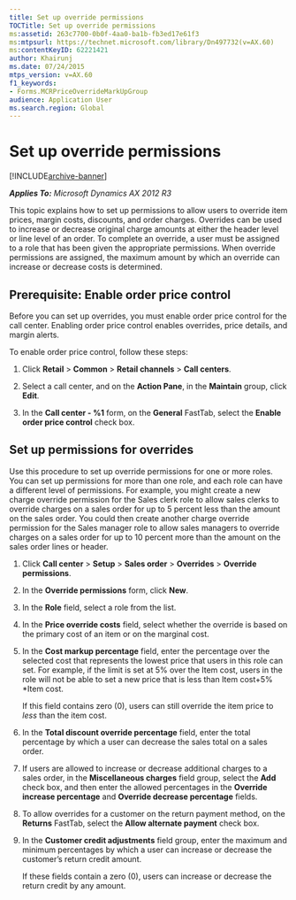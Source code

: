```yaml
---
title: Set up override permissions
TOCTitle: Set up override permissions
ms:assetid: 263c7700-0b0f-4aa0-ba1b-fb3ed17e61f3
ms:mtpsurl: https://technet.microsoft.com/library/Dn497732(v=AX.60)
ms:contentKeyID: 62221421
author: Khairunj
ms.date: 07/24/2015
mtps_version: v=AX.60
f1_keywords:
- Forms.MCRPriceOverrideMarkUpGroup
audience: Application User
ms.search.region: Global
---
```


# Set up override permissions 


[!INCLUDE[archive-banner](includes/archive-banner.md)]


_**Applies To:** Microsoft Dynamics AX 2012 R3_

This topic explains how to set up permissions to allow users to override item prices, margin costs, discounts, and order charges. Overrides can be used to increase or decrease original charge amounts at either the header level or line level of an order. To complete an override, a user must be assigned to a role that has been given the appropriate permissions. When override permissions are assigned, the maximum amount by which an override can increase or decrease costs is determined.

## Prerequisite: Enable order price control

Before you can set up overrides, you must enable order price control for the call center. Enabling order price control enables overrides, price details, and margin alerts.

To enable order price control, follow these steps:

1.  Click **Retail** \> **Common** \> **Retail channels** \> **Call centers**.

2.  Select a call center, and on the **Action Pane**, in the **Maintain** group, click **Edit**.

3.  In the **Call center - %1** form, on the **General** FastTab, select the **Enable order price control** check box.

## Set up permissions for overrides

Use this procedure to set up override permissions for one or more roles. You can set up permissions for more than one role, and each role can have a different level of permissions. For example, you might create a new charge override permission for the Sales clerk role to allow sales clerks to override charges on a sales order for up to 5 percent less than the amount on the sales order. You could then create another charge override permission for the Sales manager role to allow sales managers to override charges on a sales order for up to 10 percent more than the amount on the sales order lines or header.

1.  Click **Call center** \> **Setup** \> **Sales order** \> **Overrides** \> **Override permissions**.

2.  In the **Override permissions** form, click **New**.

3.  In the **Role** field, select a role from the list.

4.  In the **Price override costs** field, select whether the override is based on the primary cost of an item or on the marginal cost.

5.  In the **Cost markup percentage** field, enter the percentage over the selected cost that represents the lowest price that users in this role can set. For example, if the limit is set at 5% over the Item cost, users in the role will not be able to set a new price that is less than Item cost+5% \*Item cost.
    
    If this field contains zero (0), users can still override the item price to *less* than the item cost.

6.  In the **Total discount override percentage** field, enter the total percentage by which a user can decrease the sales total on a sales order.

7.  If users are allowed to increase or decrease additional charges to a sales order, in the **Miscellaneous charges** field group, select the **Add** check box, and then enter the allowed percentages in the **Override increase percentage** and **Override decrease percentage** fields.

8.  To allow overrides for a customer on the return payment method, on the **Returns** FastTab, select the **Allow alternate payment** check box.

9.  In the **Customer credit adjustments** field group, enter the maximum and minimum percentages by which a user can increase or decrease the customer’s return credit amount.
    
    If these fields contain a zero (0), users can increase or decrease the return credit by any amount.

  


